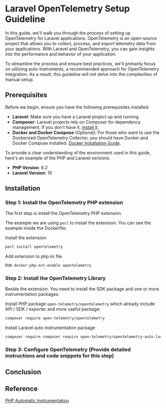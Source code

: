 # Laravel OpenTelemetry Setup Guideline

In this guide, we'll walk you through the process of setting up OpenTelemetry for Laravel applications. OpenTelemetry is an open-source project that allows you to collect, process, and export telemetry data from your applications. With Laravel and OpenTelemetry, you can gain insights into the performance and behavior of your application.

To streamline the process and ensure best practices, we'll primarily focus on utilizing auto-instruments, a recommended approach for OpenTelemetry integration. As a result, this guideline will not delve into the complexities of manual setup. 

## Prerequisites

Before we begin, ensure you have the following prerequisites installed:

- **Laravel**: Make sure you have a Laravel project up and running.
- **Composer**: Laravel projects rely on Composer for dependency management. If you don't have it, [install it](https://getcomposer.org/).
- **Docker and Docker Compose** (Optional): For those who want to use the Dockerized OpenTelemetry Collector, you should have Docker and Docker Compose installed. [Docker Installation Guide](https://docs.docker.com/get-docker/).

To provide a clear understanding of the environment used in this guide, here's an example of the PHP and Laravel versions:

- **PHP Version**: 8.2
- **Laravel Version**: 10

## Installation

### Step 1: Install the OpenTelemetry PHP extension

The first step is install the OpenTelemetry PHP extension.

The example we are using `pecl` to install the extension. You can see the example inside the Dockerfile.

Install the extension:

```bash
pecl install opentelemetry
```

Add extension to php ini file

```bash
RUN docker-php-ext-enable opentelemetry
```

### Step 2: Install the OpenTelemetry Library 

Beside the extension. You need to install the SDK package and one or more instrumentation packages.

Install PHP package `open-telemetry/opentelemetry` which already include API / SDK / exporter and more useful package:

```bash
composer require open-telemetry/opentelemetry
```

Install Laravel auto instrumentation package

```bash
composer require composer require open-telemetry/opentelemetry-auto-laravel
```


### Step 3: Configure OpenTelemetry (Provide detailed instructions and code snippets for this step)

## Conclusion


## Reference

[PHP Automatic Instrumentation](https://opentelemetry.io/docs/instrumentation/php/automatic/)
